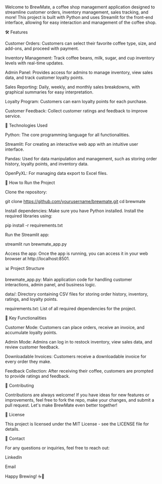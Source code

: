 Welcome to BrewMate, a coffee shop management application designed to streamline customer orders, inventory management, sales tracking, and more! This project is built with Python and uses Streamlit for the front-end interface, allowing for easy interaction and management of the coffee shop.

🛠️ Features

Customer Orders: Customers can select their favorite coffee type, size, and add-ons, and proceed with payment.

Inventory Management: Track coffee beans, milk, sugar, and cup inventory levels with real-time updates.

Admin Panel: Provides access for admins to manage inventory, view sales data, and track customer loyalty points.

Sales Reporting: Daily, weekly, and monthly sales breakdowns, with graphical summaries for easy interpretation.

Loyalty Program: Customers can earn loyalty points for each purchase.

Customer Feedback: Collect customer ratings and feedback to improve service.

🧰 Technologies Used

Python: The core programming language for all functionalities.

Streamlit: For creating an interactive web app with an intuitive user interface.

Pandas: Used for data manipulation and management, such as storing order history, loyalty points, and inventory data.

OpenPyXL: For managing data export to Excel files.

🚀 How to Run the Project

Clone the repository:

git clone https://github.com/yourusername/brewmate.git
cd brewmate

Install dependencies:
Make sure you have Python installed. Install the required libraries using:

pip install -r requirements.txt

Run the Streamlit app:

streamlit run brewmate_app.py

Access the app:
Once the app is running, you can access it in your web browser at http://localhost:8501.

📊 Project Structure

brewmate_app.py: Main application code for handling customer interactions, admin panel, and business logic.

data/: Directory containing CSV files for storing order history, inventory, ratings, and loyalty points.

requirements.txt: List of all required dependencies for the project.

🌟 Key Functionalities

Customer Mode: Customers can place orders, receive an invoice, and accumulate loyalty points.

Admin Mode: Admins can log in to restock inventory, view sales data, and review customer feedback.

Downloadable Invoices: Customers receive a downloadable invoice for every order they make.

Feedback Collection: After receiving their coffee, customers are prompted to provide ratings and feedback.

🤝 Contributing

Contributions are always welcome! If you have ideas for new features or improvements, feel free to fork the repo, make your changes, and submit a pull request. Let's make BrewMate even better together!

📝 License

This project is licensed under the MIT License - see the LICENSE file for details.

📧 Contact

For any questions or inquiries, feel free to reach out:

LinkedIn

Email

Happy Brewing! ☕🚀
